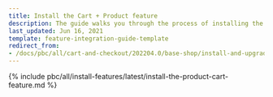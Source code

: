 ```yaml
---
title: Install the Cart + Product feature
description: The guide walks you through the process of installing the Product and Cart features in your Spryker Cloud Commerce OS project.
last_updated: Jun 16, 2021
template: feature-integration-guide-template
redirect_from:
- /docs/pbc/all/cart-and-checkout/202204.0/base-shop/install-and-upgrade/install-features/install-the-cart-product-feature.html
---
```


{% include pbc/all/install-features/latest/install-the-product-cart-feature.md %} <!-- To edit, see /_includes/pbc/all/install-features/202311.0/install-the-product-cart-feature.md -->
